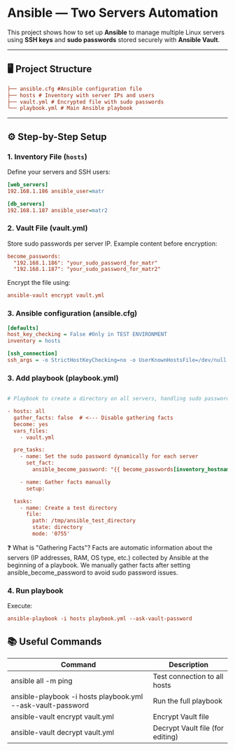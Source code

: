 # Ansible — Two Servers Automation

This project shows how to set up **Ansible** to manage multiple Linux servers using **SSH keys** and **sudo passwords** stored securely with **Ansible Vault**.

---

## 🖥️ Project Structure

```ini
├── ansible.cfg #Ansible configuration file 
├── hosts # Inventory with server IPs and users 
├── vault.yml # Encrypted file with sudo passwords
└── playbook.yml # Main Ansible playbook
```
---

## ⚙️ Step-by-Step Setup

### 1. Inventory File (`hosts`)

Define your servers and SSH users:

```ini
[web_servers]
192.168.1.186 ansible_user=matr

[db_servers]
192.168.1.187 ansible_user=matr2
```
### 2. Vault File (vault.yml)

Store sudo passwords per server IP. Example content before encryption:

```ini
become_passwords:
  "192.168.1.186": "your_sudo_password_for_matr"
  "192.168.1.187": "your_sudo_password_for_matr2"
```

Encrypt the file using:
```ini
ansible-vault encrypt vault.yml
```

### 3. Ansible configuration (ansible.cfg)

```ini
[defaults]
host_key_checking = False #Only in TEST ENVIRONMENT
inventory = hosts

[ssh_connection]
ssh_args = -o StrictHostKeyChecking=no -o UserKnownHostsFile=/dev/null
```

### 3. Add playbook (playbook.yml)

```ini

# Playbook to create a directory on all servers, handling sudo passwords dynami>

- hosts: all
  gather_facts: false  # <--- Disable gathering facts
  become: yes
  vars_files:
    - vault.yml

  pre_tasks:
    - name: Set the sudo password dynamically for each server
      set_fact:
        ansible_become_password: "{{ become_passwords[inventory_hostname] }}"

    - name: Gather facts manually
      setup:

  tasks:
    - name: Create a test directory
      file:
        path: /tmp/ansible_test_directory
        state: directory
        mode: '0755'
```

❓ What is "Gathering Facts"?
Facts are automatic information about the servers (IP addresses, RAM, OS type, etc.) collected by Ansible at the beginning of a playbook.
We manually gather facts after setting ansible_become_password to avoid sudo password issues.


### 4. Run playbook
Execute:
```ini
ansible-playbook -i hosts playbook.yml --ask-vault-password
```



## 📚 Useful Commands
| Command | Description |
| --- | --- |
| ansible all -m ping | Test connection to all hosts |
| ansible-playbook -i hosts playbook.yml	--ask-vault-password | Run the full playbook |
| ansible-vault encrypt vault.yml |	Encrypt Vault file |
| ansible-vault decrypt vault.yml |	Decrypt Vault file (for editing) |